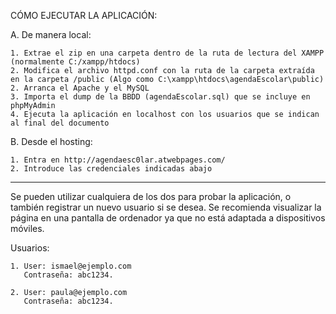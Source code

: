 CÓMO EJECUTAR LA APLICACIÓN:

A. De manera local:
	
	1. Extrae el zip en una carpeta dentro de la ruta de lectura del XAMPP (normalmente C:/xampp/htdocs)
	2. Modifica el archivo httpd.conf con la ruta de la carpeta extraída en la carpeta /public (Algo como C:\xampp\htdocs\agendaEscolar\public)
	2. Arranca el Apache y el MySQL
	3. Importa el dump de la BBDD (agendaEscolar.sql) que se incluye en phpMyAdmin
	4. Ejecuta la aplicación en localhost con los usuarios que se indican al final del documento

B. Desde el hosting:

	1. Entra en http://agendaesc0lar.atwebpages.com/
	2. Introduce las credenciales indicadas abajo
	

__________________________________________________________________________________________________


Se pueden utilizar cualquiera de los dos para probar la aplicación, o también registrar un nuevo usuario si se desea.
Se recomienda visualizar la página en una pantalla de ordenador ya que no está adaptada a dispositivos móviles.

Usuarios:

	1. User: ismael@ejemplo.com
	   Contraseña: abc1234.

	2. User: paula@ejemplo.com
	   Contraseña: abc1234.

